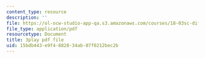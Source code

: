```yaml
---
content_type: resource
description: ''
file: https://ol-ocw-studio-app-qa.s3.amazonaws.com/courses/18-03sc-differential-equations-fall-2011/15bdb443e9f4882834ab07f0212bec2b_3ejfkMHr_DE.pdf
file_type: application/pdf
resourcetype: Document
title: 3play pdf file
uid: 15bdb443-e9f4-8828-34ab-07f0212bec2b
---
```

